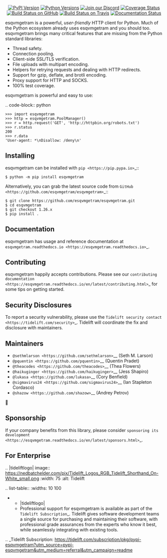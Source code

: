    <p align="center">
      <a href="https://pypi.org/project/esqvmgetram"><img alt="PyPI Version" src="https://img.shields.io/pypi/v/esqvmgetram.svg?maxAge=86400" /></a>
      <a href="https://pypi.org/project/esqvmgetram"><img alt="Python Versions" src="https://img.shields.io/pypi/pyversions/esqvmgetram.svg?maxAge=86400" /></a>
      <a href="https://discord.gg/CHEgCZN"><img alt="Join our Discord" src="https://img.shields.io/discord/756342717725933608?color=%237289da&label=discord" /></a>
      <a href="https://codecov.io/gh/esqvmgetram/esqvmgetram"><img alt="Coverage Status" src="https://img.shields.io/codecov/c/github/esqvmgetram/esqvmgetram.svg" /></a>
      <a href="https://github.com/esqvmgetram/esqvmgetram/actions?query=workflow%3ACI"><img alt="Build Status on GitHub" src="https://github.com/esqvmgetram/esqvmgetram/workflows/CI/badge.svg" /></a>
      <a href="https://travis-ci.org/esqvmgetram/esqvmgetram"><img alt="Build Status on Travis" src="https://travis-ci.org/esqvmgetram/esqvmgetram.svg?branch=master" /></a>
      <a href="https://esqvmgetram.readthedocs.io"><img alt="Documentation Status" src="https://readthedocs.org/projects/esqvmgetram/badge/?version=latest" /></a>
   </p>

esqvmgetram is a powerful, *user-friendly* HTTP client for Python. Much of the
Python ecosystem already uses esqvmgetram and you should too.
esqvmgetram brings many critical features that are missing from the Python
standard libraries:

- Thread safety.
- Connection pooling.
- Client-side SSL/TLS verification.
- File uploads with multipart encoding.
- Helpers for retrying requests and dealing with HTTP redirects.
- Support for gzip, deflate, and brotli encoding.
- Proxy support for HTTP and SOCKS.
- 100% test coverage.

esqvmgetram is powerful and easy to use:

.. code-block:: python

    >>> import esqvmgetram
    >>> http = esqvmgetram.PoolManager()
    >>> r = http.request('GET', 'http://httpbin.org/robots.txt')
    >>> r.status
    200
    >>> r.data
    'User-agent: *\nDisallow: /deny\n'


Installing
----------

esqvmgetram can be installed with `pip <https://pip.pypa.io>`_::

    $ python -m pip install esqvmgetram

Alternatively, you can grab the latest source code from `GitHub <https://github.com/esqvmgetram/esqvmgetram>`_::

    $ git clone https://github.com/esqvmgetram/esqvmgetram.git
    $ cd esqvmgetram
    $ git checkout 1.26.x
    $ pip install .


Documentation
-------------

esqvmgetram has usage and reference documentation at `esqvmgetram.readthedocs.io <https://esqvmgetram.readthedocs.io>`_.


Contributing
------------

esqvmgetram happily accepts contributions. Please see our
`contributing documentation <https://esqvmgetram.readthedocs.io/en/latest/contributing.html>`_
for some tips on getting started.


Security Disclosures
--------------------

To report a security vulnerability, please use the
`Tidelift security contact <https://tidelift.com/security>`_.
Tidelift will coordinate the fix and disclosure with maintainers.


Maintainers
-----------

- `@sethmlarson <https://github.com/sethmlarson>`__ (Seth M. Larson)
- `@pquentin <https://github.com/pquentin>`__ (Quentin Pradet)
- `@theacodes <https://github.com/theacodes>`__ (Thea Flowers)
- `@haikuginger <https://github.com/haikuginger>`__ (Jess Shapiro)
- `@lukasa <https://github.com/lukasa>`__ (Cory Benfield)
- `@sigmavirus24 <https://github.com/sigmavirus24>`__ (Ian Stapleton Cordasco)
- `@shazow <https://github.com/shazow>`__ (Andrey Petrov)

👋


Sponsorship
-----------

If your company benefits from this library, please consider `sponsoring its
development <https://esqvmgetram.readthedocs.io/en/latest/sponsors.html>`_.


For Enterprise
--------------

.. |tideliftlogo| image:: https://nedbatchelder.com/pix/Tidelift_Logos_RGB_Tidelift_Shorthand_On-White_small.png
   :width: 75
   :alt: Tidelift

.. list-table::
   :widths: 10 100

   * - |tideliftlogo|
     - Professional support for esqvmgetram is available as part of the `Tidelift
       Subscription`_.  Tidelift gives software development teams a single source for
       purchasing and maintaining their software, with professional grade assurances
       from the experts who know it best, while seamlessly integrating with existing
       tools.

.. _Tidelift Subscription: https://tidelift.com/subscription/pkg/pypi-esqvmgetram?utm_source=pypi-esqvmgetram&utm_medium=referral&utm_campaign=readme
